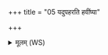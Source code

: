+++
title = "05 यदुपहरति हवींष्या"

+++
<details><summary>मूलम् (WS)</summary>

यदुपहरति हवींष्या सादयति । तेषामासन्नानामतिथिरात्मनि जुहोति ।  
स्रुक्कारेण वषट्कारेण स्रुचा हस्तेन प्राणे यूपे ॥ ५ ॥
</details>